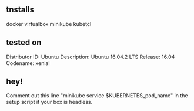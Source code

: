 ## tnstalls
docker
virtualbox
minikube
kubetcl

## tested on
Distributor ID:	Ubuntu
Description:	Ubuntu 16.04.2 LTS
Release:	16.04
Codename:	xenial

## hey!
Comment out this line "minikube service $KUBERNETES_pod_name" in the setup script if your box is headless.
